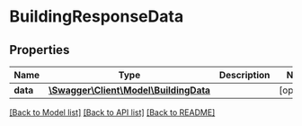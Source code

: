 # BuildingResponseData

## Properties
Name | Type | Description | Notes
------------ | ------------- | ------------- | -------------
**data** | [**\Swagger\Client\Model\BuildingData**](BuildingData.md) |  | [optional] 

[[Back to Model list]](../../README.md#documentation-for-models) [[Back to API list]](../../README.md#documentation-for-api-endpoints) [[Back to README]](../../README.md)

